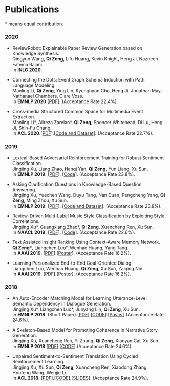 # Publications

 \* means equal contribution.

### 2020

- ReviewRobot: Explainable Paper Review Generation based on Knowledge Synthesis. <br>
  Qingyun Wang, **Qi Zeng**, Lifu Huang, Kevin Knight, Heng Ji, Nazneen Fatema Rajani. <br>
  In **INLG 2020**.

- Connecting the Dots: Event Graph Schema Induction with Path Language Modeling. <br>
  Manling Li, **Qi Zeng**, Ying Lin, Kyunghyun Cho, Heng Ji, Jonathan May, Nathanael Chambers, Clare Voss. <br>
  In **EMNLP 2020**.[[PDF](https://blender.cs.illinois.edu/paper/eventgraphschema2020.pdf)]. (Acceptance Rate 22.4%). 

- Cross-media Structured Common Space for Multimedia Event Extraction. <br>
  Manling Li\*, Alireza Zareian\*, **Qi Zeng**, Spencer Whitehead, Di Lu, Heng Ji, Shih-Fu Chang. <br>
  In **ACL 2020**.[[PDF](https://www.aclweb.org/anthology/2020.acl-main.230.pdf)].[[Code and Dataset](http://blender.cs.illinois.edu/software/m2e2/)]. (Acceptance Rate 22.7%). 

### 2019

- Lexical-Based Adversarial Reinforcement Training for Robust Sentiment Classification. <br>
  Jingjing Xu, Liang Zhao, Hanqi Yan, **Qi Zeng**, Yun Liang, Xu Sun. <br>
  In **EMNLP 2019**. [[PDF]](https://www.aclweb.org/anthology/D19-1554/). [[Code](https://github.com/lancopku/LexicalAT)]. (Acceptance Rate 23.8%). 


- Asking Clarification Questions in Knowledge-Based Question Answering. <br>
  Jingjing Xu, Yuechen Wang, Duyu Tang, Nan Duan, Pengcheng Yang, **Qi Zeng**, Ming Zhou, Xu Sun. <br>
  In **EMNLP 2019**. [[PDF]](https://www.aclweb.org/anthology/D19-1172/). [[Code and Dataset](https://github.com/msra-nlc/MSParS_V2.0)].  (Acceptance Rate 23.8%).


- Review-Driven Multi-Label Music Style Classification by Exploiting Style Correlations. <br>
  Jingjing Xu\*, Guangxiang Zhao\*, **Qi Zeng**, Xuancheng Ren, Xu Sun.<br>
  In **NAACL 2019**. [[PDF](https://www.aclweb.org/anthology/N19-1296)]. [[Code](https://github.com/lancopku/RMSC)]. (Acceptance Rate 22.6%).


- Text Assisted Insight Ranking Using Context-Aware Memory Network. <br>
  **Qi Zeng\***, Liangchen Luo\*, Wenhao Huang, Yang Tang. <br>
  In **AAAI 2019**. [[PDF](https://arxiv.org/pdf/1811.05563.pdf)].[[Poster](/files/AAAI19-insight-poster.pdf)].  (Acceptance Rate 16.2%).

- Learning Personalized End-to-End Goal-Oriented Dialog. <br>
  Liangchen Luo, Wenhao Huang, **Qi Zeng**, Xu Sun, Zaiqing Nie. <br>
  In **AAAI 2019**. [[PDF](https://arxiv.org/pdf/1811.04604.pdf)].[[Poster](/files/AAAI19-personalized-poster.pdf)]. (Acceptance Rate 16.2%).

### 2018

- An Auto-Encoder Matching Model for Learning Utterance-Level Semantic Dependency in Dialogue Generation. <br>
  Jingjing Xu\*, Liangchen Luo\*, Junyang Lin, **Qi Zeng**, Xu Sun. <br>
  In **EMNLP 2018**. (Short Paper).[[PDF](http://aclweb.org/anthology/D18-1075)].[[CODE](https://github.com/lancopku/AMM)].[[Poster](/files/EMNLP18-AEM-poster.pdf)].(Acceptance Rate 24.6%).

- A Skeleton-Based Model for Promoting Coherence in Narrative Story Generation. <br>
  Jingjing Xu, Xuancheng Ren, Yi Zhang, **Qi Zeng**, Xiaoyan Cai, Xu Sun. <br>
  In **EMNLP 2018**.[[PDF](http://aclweb.org/anthology/D18-1462)].[[CODE](https://github.com/lancopku/Skeleton-Based-Generation-Model)].(Acceptance Rate 24.6%).

- Unpaired Sentiment-to-Sentiment Translation Using Cycled Reinforcement Learning. <br>
  Jingjing Xu, Xu Sun, **Qi Zeng**, Xuancheng Ren, Xiaodong Zhang, Houfeng Wang, Wenjie Li. <br>
  In **ACL 2018**. [[PDF](http://aclweb.org/anthology/P18-1090)].[[CODE](https://github.com/lancopku/Unpaired-Sentiment-Translation)].[[SLIDES](/files/ACL2018.pdf)]. (Acceptance Rate 24.9%).


<br>

<br>
